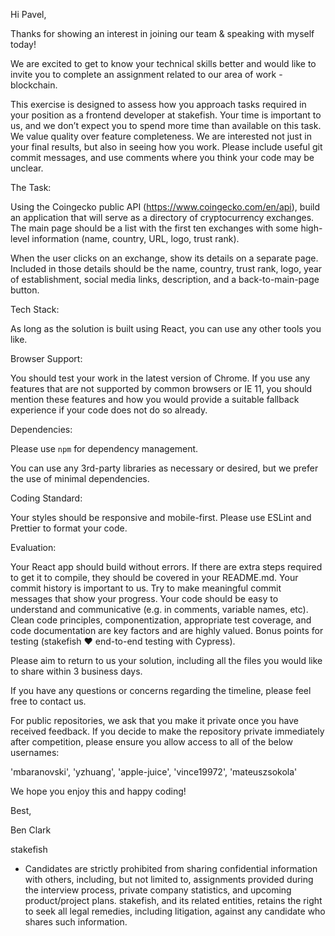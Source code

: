 Hi Pavel,

Thanks for showing an interest in joining our team & speaking with myself today!

We are excited to get to know your technical skills better and would like to invite you to complete an assignment related to our area of work - blockchain.

This exercise is designed to assess how you approach tasks required in your position as a frontend developer at stakefish. Your time is important to us, and we don’t expect you to spend more time than available on this task. We value quality over feature completeness. We are interested not just in your final results, but also in seeing how you work. Please include useful git commit messages, and use comments where you think your code may be unclear.

The Task:

Using the Coingecko public API (https://www.coingecko.com/en/api), build an application that will serve as a directory of cryptocurrency exchanges. The main page should be a list with the first ten exchanges with some high-level information (name, country, URL, logo, trust rank).

When the user clicks on an exchange, show its details on a separate page. Included in those details should be the name, country, trust rank, logo, year of establishment, social media links, description, and a back-to-main-page button.

Tech Stack:

As long as the solution is built using React, you can use any other tools you like.

Browser Support:

You should test your work in the latest version of Chrome. If you use any features that are not supported by common browsers or IE 11, you should mention these features and how you would provide a suitable fallback experience if your code does not do so already.

Dependencies:

Please use `npm` for dependency management.

You can use any 3rd-party libraries as necessary or desired, but we prefer the use of minimal dependencies.

Coding Standard:

Your styles should be responsive and mobile-first. Please use ESLint and Prettier to format your code.

Evaluation:

Your React app should build without errors. If there are extra steps required to get it to compile, they should be covered in your README.md.
Your commit history is important to us. Try to make meaningful commit messages that show your progress.
Your code should be easy to understand and communicative (e.g. in comments, variable names, etc). Clean code principles, componentization, appropriate test coverage, and code documentation are key factors and are highly valued.
Bonus points for testing (stakefish ❤️ end-to-end testing with Cypress).

Please aim to return to us your solution, including all the files you would like to share within 3 business days.

If you have any questions or concerns regarding the timeline, please feel free to contact us.

For public repositories, we ask that you make it private once you have received feedback. If you decide to make the repository private immediately after competition, please ensure you allow access to all of the below usernames:

'mbaranovski', 'yzhuang', 'apple-juice', 'vince19972', 'mateuszsokola'

We hope you enjoy this and happy coding!

Best,

Ben Clark

stakefish

- Candidates are strictly prohibited from sharing confidential information with others, including, but not limited to, assignments provided during the interview process, private company statistics, and upcoming product/project plans. stakefish, and its related entities, retains the right to seek all legal remedies, including litigation, against any candidate who shares such information.
